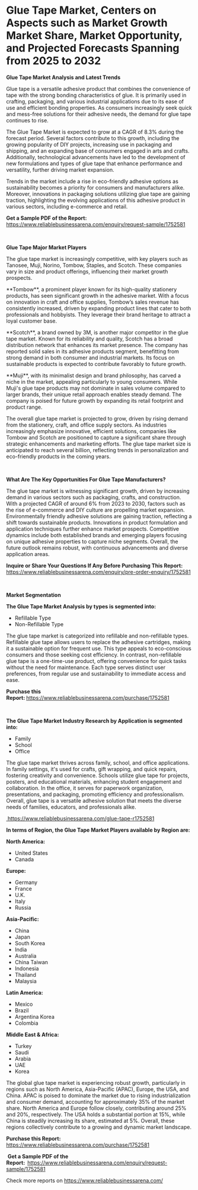 <p><h1>Glue Tape Market, Centers on Aspects such as Market Growth Market Share, Market Opportunity, and Projected Forecasts Spanning from 2025 to 2032</h1></p><p><strong>Glue Tape Market Analysis and Latest Trends</strong></p>
<p><p>Glue tape is a versatile adhesive product that combines the convenience of tape with the strong bonding characteristics of glue. It is primarily used in crafting, packaging, and various industrial applications due to its ease of use and efficient bonding properties. As consumers increasingly seek quick and mess-free solutions for their adhesive needs, the demand for glue tape continues to rise.</p><p>The Glue Tape Market is expected to grow at a CAGR of 8.3% during the forecast period. Several factors contribute to this growth, including the growing popularity of DIY projects, increasing use in packaging and shipping, and an expanding base of consumers engaged in arts and crafts. Additionally, technological advancements have led to the development of new formulations and types of glue tape that enhance performance and versatility, further driving market expansion. </p><p>Trends in the market include a rise in eco-friendly adhesive options as sustainability becomes a priority for consumers and manufacturers alike. Moreover, innovations in packaging solutions utilizing glue tape are gaining traction, highlighting the evolving applications of this adhesive product in various sectors, including e-commerce and retail.</p></p>
<p><strong>Get a Sample PDF of the Report:&nbsp;</strong> <a href="https://www.reliablebusinessarena.com/enquiry/request-sample/1752581?utm_campaign=3173&utm_medium=2&utm_source=Github&utm_content=ia&utm_term=06032025&utm_id=glue-tape">https://www.reliablebusinessarena.com/enquiry/request-sample/1752581</a></p>
<p>&nbsp;</p>
<p><strong>Glue Tape Major Market Players</strong></p>
<p><p>The glue tape market is increasingly competitive, with key players such as Tanosee, Muji, Norino, Tombow, Staples, and Scotch. These companies vary in size and product offerings, influencing their market growth prospects.</p><p>**Tombow**, a prominent player known for its high-quality stationery products, has seen significant growth in the adhesive market. With a focus on innovation in craft and office supplies, Tombow’s sales revenue has consistently increased, driven by expanding product lines that cater to both professionals and hobbyists. They leverage their brand heritage to attract a loyal customer base.</p><p>**Scotch**, a brand owned by 3M, is another major competitor in the glue tape market. Known for its reliability and quality, Scotch has a broad distribution network that enhances its market presence. The company has reported solid sales in its adhesive products segment, benefitting from strong demand in both consumer and industrial markets. Its focus on sustainable products is expected to contribute favorably to future growth.</p><p>**Muji**, with its minimalist design and brand philosophy, has carved a niche in the market, appealing particularly to young consumers. While Muji's glue tape products may not dominate in sales volume compared to larger brands, their unique retail approach enables steady demand. The company is poised for future growth by expanding its retail footprint and product range.</p><p>The overall glue tape market is projected to grow, driven by rising demand from the stationery, craft, and office supply sectors. As industries increasingly emphasize innovative, efficient solutions, companies like Tombow and Scotch are positioned to capture a significant share through strategic enhancements and marketing efforts. The glue tape market size is anticipated to reach several billion, reflecting trends in personalization and eco-friendly products in the coming years.</p></p>
<p>&nbsp;</p>
<p><strong>What Are The Key Opportunities For Glue Tape Manufacturers?</strong></p>
<p><p>The glue tape market is witnessing significant growth, driven by increasing demand in various sectors such as packaging, crafts, and construction. With a projected CAGR of around 6% from 2023 to 2030, factors such as the rise of e-commerce and DIY culture are propelling market expansion. Environmentally friendly adhesive solutions are gaining traction, reflecting a shift towards sustainable products. Innovations in product formulation and application techniques further enhance market prospects. Competitive dynamics include both established brands and emerging players focusing on unique adhesive properties to capture niche segments. Overall, the future outlook remains robust, with continuous advancements and diverse application areas.</p></p>
<p><strong>Inquire or Share Your Questions If Any Before Purchasing This Report:</strong> <a href="https://www.reliablebusinessarena.com/enquiry/pre-order-enquiry/1752581?utm_campaign=3173&utm_medium=2&utm_source=Github&utm_content=ia&utm_term=06032025&utm_id=glue-tape">https://www.reliablebusinessarena.com/enquiry/pre-order-enquiry/1752581</a></p>
<p>&nbsp;</p>
<p><strong>Market Segmentation</strong></p>
<p><strong>The Glue Tape Market Analysis by types is segmented into:</strong></p>
<p><ul><li>Refillable Type</li><li>Non-Refillable Type</li></ul></p>
<p><p>The glue tape market is categorized into refillable and non-refillable types. Refillable glue tape allows users to replace the adhesive cartridges, making it a sustainable option for frequent use. This type appeals to eco-conscious consumers and those seeking cost efficiency. In contrast, non-refillable glue tape is a one-time-use product, offering convenience for quick tasks without the need for maintenance. Each type serves distinct user preferences, from regular use and sustainability to immediate access and ease.</p></p>
<p><strong>Purchase this Report:&nbsp;</strong><a href="https://www.reliablebusinessarena.com/purchase/1752581?utm_campaign=3173&utm_medium=2&utm_source=Github&utm_content=ia&utm_term=06032025&utm_id=glue-tape">https://www.reliablebusinessarena.com/purchase/1752581</a></p>
<p>&nbsp;</p>
<p><strong>The Glue Tape Market Industry Research by Application is segmented into:</strong></p>
<p><ul><li>Family</li><li>School</li><li>Office</li></ul></p>
<p><p>The glue tape market thrives across family, school, and office applications. In family settings, it's used for crafts, gift wrapping, and quick repairs, fostering creativity and convenience. Schools utilize glue tape for projects, posters, and educational materials, enhancing student engagement and collaboration. In the office, it serves for paperwork organization, presentations, and packaging, promoting efficiency and professionalism. Overall, glue tape is a versatile adhesive solution that meets the diverse needs of families, educators, and professionals alike.</p></p>
<p><a href="https://www.reliablebusinessarena.com/glue-tape-r1752581?utm_campaign=3173&utm_medium=2&utm_source=Github&utm_content=ia&utm_term=06032025&utm_id=glue-tape">&nbsp;https://www.reliablebusinessarena.com/glue-tape-r1752581</a></p>
<p><strong>In terms of Region, the Glue Tape Market Players available by Region are:</strong></p>
<p>
    <p> <strong> North America: </strong>
        <ul>
            <li>United States</li>
            <li>Canada</li>
        </ul>
        </p> 
    <p> <strong> Europe: </strong>
        <ul>
            <li>Germany</li>
            <li>France</li>
            <li>U.K.</li>
            <li>Italy</li>
            <li>Russia</li>
        </ul>
        </p> 
    <p> <strong> Asia-Pacific: </strong>
        <ul>
            <li>China</li>
            <li>Japan</li>
            <li>South Korea</li>
            <li>India</li>
            <li>Australia</li>
            <li>China Taiwan</li>
            <li>Indonesia</li>
            <li>Thailand</li>
            <li>Malaysia</li>
        </ul>
        </p> 
    <p> <strong> Latin America: </strong>
        <ul>
            <li>Mexico</li>
            <li>Brazil</li>
            <li>Argentina Korea</li>
            <li>Colombia</li>
        </ul>
        </p> 
    <p> <strong> Middle East & Africa: </strong>
        <ul>
            <li>Turkey</li>
            <li>Saudi</li>
            <li>Arabia</li>
            <li>UAE</li>
            <li>Korea</li>
        </ul>
    </p>
    </p>
<p><p>The global glue tape market is experiencing robust growth, particularly in regions such as North America, Asia-Pacific (APAC), Europe, the USA, and China. APAC is poised to dominate the market due to rising industrialization and consumer demand, accounting for approximately 35% of the market share. North America and Europe follow closely, contributing around 25% and 20%, respectively. The USA holds a substantial portion at 15%, while China is steadily increasing its share, estimated at 5%. Overall, these regions collectively contribute to a growing and dynamic market landscape.</p></p>
<p><strong>Purchase this Report: </strong><a href="https://www.reliablebusinessarena.com/purchase/1752581?utm_campaign=3173&utm_medium=2&utm_source=Github&utm_content=ia&utm_term=06032025&utm_id=glue-tape">https://www.reliablebusinessarena.com/purchase/1752581</a></p>
<p>&nbsp;<strong>Get a Sample PDF of the Report:&nbsp;&nbsp;</strong><a href="https://www.reliablebusinessarena.com/enquiry/request-sample/1752581?utm_campaign=3173&utm_medium=2&utm_source=Github&utm_content=ia&utm_term=06032025&utm_id=glue-tape">https://www.reliablebusinessarena.com/enquiry/request-sample/1752581</a></p>
<p><strong></strong></p>
<p>Check more reports on <a href="https://www.reliablebusinessarena.com/?utm_campaign=3173&utm_medium=2&utm_source=Github&utm_content=ia&utm_term=06032025&utm_id=glue-tape">https://www.reliablebusinessarena.com/</a></p>